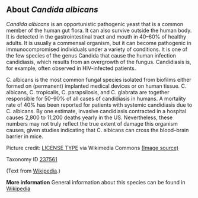 **About *Candida albicans***
-------------------------
*Candida albicans* is an opportunistic pathogenic yeast that is a 
common member of the human gut flora. It can also survive outside the 
human body. It is detected in the gastrointestinal tract and mouth in 
40–60% of healthy adults. It is usually a commensal organism, but it 
can become pathogenic in immunocompromised individuals under a variety 
of conditions. It is one of the few species of the genus Candida that 
cause the human infection candidiasis, which results from an 
overgrowth of the fungus. Candidiasis is, for example, often observed 
in HIV-infected patients.

C. albicans is the most common fungal species isolated from biofilms 
either formed on (permanent) implanted medical devices or on human 
tissue. C. albicans, C. tropicalis, C. parapsilosis, and C. glabrata 
are together responsible for 50–90% of all cases of candidiasis in 
humans. A mortality rate of 40% has been reported for patients with 
systemic candidiasis due to C. albicans. By one estimate, invasive 
candidiasis contracted in a hospital causes 2,800 to 11,200 deaths 
yearly in the US. Nevertheless, these numbers may not truly reflect 
the true extent of damage this organism causes, given studies 
indicating that C. albicans can cross the blood–brain barrier in mice.


Picture credit: [LICENSE TYPE]() via Wikimedia Commons [(Image source)](https://upload.wikimedia.org/wikipedia/commons/thumb/a/a8/SEM_of_C_albicans.tif/lossy-page1-320px-SEM_of_C_albicans.tif.jpg)

Taxonomy ID [237561](https://www.uniprot.org/taxonomy/237561)

(Text from [Wikipedia](https://en.wikipedia.org/).)

**More information**
General information about this species can be found in [Wikipedia](https://en.wikipedia.org/wiki/Candida_albicans)
